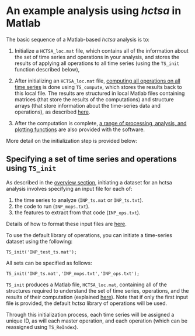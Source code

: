 # An example analysis using *hctsa* in Matlab

<!--## Overview of an analysis-->

The basic sequence of a Matlab-based *hctsa* analysis is to:
1. Initialize a `HCTSA_loc.mat` file, which contains all of the information about the set of time series and operations in your analysis, and stores the results of applying all operations to all time series (using the `TS_init` function described below),

2. After initializing an `HCTSA_loc.mat` file, [computing all operations on all time series](calculating.md) is done using `TS_compute`, which stores the results back to this local file. The results are structured in local Matlab files containing matrices (that store the results of the computations) and structure arrays (that store information about the time-series data and operations), as described [here](hctsa_structure.md).

3. After the computation is complete, [a range of processing, analysis, and plotting functions](analyzing_visualizing.md) are also provided with the software.

More detail on the initialization step is provided below:

## Specifying a set of time series and operations using `TS_init`

As described in the [overview section](setup.md), initiating a dataset for an hctsa analysis involves specifying an input file for each of:
1. the time series to analyze (`INP_ts.mat` or `INP_ts.txt`).
2. the code to run (`INP_mops.txt`).
3. the features to extract from that code (`INP_ops.txt`).

Details of how to format these input files are [here](input_files.md).

To use the default library of operations, you can initiate a time-series dataset using the following:

    TS_init('INP_test_ts.mat');

All sets can be specified as follows:

    TS_init('INP_ts.mat','INP_mops.txt','INP_ops.txt');

`TS_init` produces a Matlab file, `HCTSA_loc.mat`, containing all of the structures required to understand the set of time series, operations, and the results of their computation (explained [here](hctsa_structure.md)).
Note that if only the first input file is provided, the default *hctsa* library of operations will be used.

Through this initialization process, each time series will be assigned a unique ID, as will each master operation, and each operation (which can be reassigned using `TS_ReIndex`).